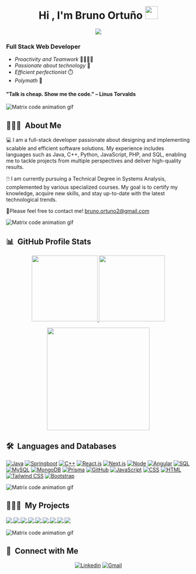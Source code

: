 <h1 align="center">Hi , I'm Bruno Ortuño <img src="https://media.giphy.com/media/hvRJCLFzcasrR4ia7z/giphy.gif" width="35"></h1>
<p align="center">
  <a href="https://github.com/DenverCoder1/readme-typing-svg"><img src="https://readme-typing-svg.herokuapp.com?lines=Full+Stack+Web+Developer+💻;Chess+Enthusiast+♟️;Always%20learning%20📚;Always%20building%20🔨&center=true&width=500&height=50&color=00A000"></a>
</p>

### Full Stack Web Developer 

* _Proactivity and Teamwork_ 👨‍👩‍👧‍👦
* _Passionate about technology_ 📡
* _Efficient perfectionist_ ⏱️
* _Polymath_ 🦉

#### "Talk is cheap. Show me the code." – Linus Torvalds

<img src="https://i.imgur.com/TKCwfDp.gif" alt="Matrix code animation gif" />
<!--![Matrix code animation gif](https://i.imgur.com/l8dPAHd.gif "Matrix code animation gif")-->


## 👨🏼‍💻 &nbsp;About Me

💻 I am a full-stack developer passionate about designing and implementing scalable and efficient software solutions. My experience includes languages such as Java, C++, Python, JavaScript, PHP, and SQL, enabling me to tackle projects from multiple perspectives and deliver high-quality results. 

🖱️ I am currently pursuing a Technical Degree in Systems Analysis, complemented by various specialized courses. My goal is to certify my knowledge, acquire new skills, and stay up-to-date with the latest technological trends. 

📧Please feel free to contact me! bruno.ortuno2@gmail.com

  
<img src="https://i.imgur.com/l8dPAHd.gif" alt="Matrix code animation gif" />


## 📊 &nbsp;GitHub Profile Stats

<p align="center">
  <a href="https://github.com/Br1-O">
    <img height="180em" src="https://github-readme-stats-eight-theta.vercel.app/api?username=Br1-O&show_icons=true&theme=merko&include_all_commits=true&count_private=true">
    <img height="180em" src="https://github-readme-stats-eight-theta.vercel.app/api/top-langs/?username=Br1-O&layout=compact&langs_count=8&theme=merko">
  </a>
</p>

<p align="center">
  <a href="https://github.com/Br1-O">
    <img height="280em" src="https://github-readme-activity-graph.vercel.app/graph?username=Br1-O&theme=merko">
  </a>
</p>

## 🛠️ &nbsp;Languages and Databases

<p>
  <a href="#"><img alt="Java" src="https://custom-icon-badges.demolab.com/badge/Java-007396.svg?logo=java&logoColor=white"></a>
  <a href="#"><img alt="Springboot" src="https://img.shields.io/badge/Springboot-6DB33F.svg?logo=springboot&logoColor=white"></a>
  <a href="#"><img alt="C++" src="https://img.shields.io/badge/C++%20-%2300599C.svg?logo=c%2B%2B&logoColor=white"></a>
  <a href="#"><img alt="React.js" src="https://img.shields.io/badge/React-61DAFB?logo=react&logoColor=black"></a>
  <a href="#/"><img alt="Next.js" src="https://img.shields.io/badge/Next.js-000000?logo=next.js&logoColor=white"></a>
  <a href="#"><img alt="Node" src="https://img.shields.io/badge/Node.js-43853D.svg?logo=node.js&logoColor=white"></a>
  <a href="#"><img alt="Angular" src="https://img.shields.io/badge/Angular-%23DD0031.svg?logo=angular&logoColor=white"></a> 
  <a href="#><img alt="Python" src="https://img.shields.io/badge/Python-3776AB?logo=python&logoColor=fff&style=flat"></a>
  <a href="#"><img alt="SQL" src="https://custom-icon-badges.demolab.com/badge/SQL-025E8C.svg?logo=database&logoColor=white"></a>
  <a href="#"><img alt="MySQL" src="https://img.shields.io/badge/MySQL-4479A1?logo=mysql&logoColor=fff&style=flat"></a>
  <a href="#"><img alt="MongoDB" src="https://img.shields.io/badge/MongoDB-47A248?style=flat&logo=mongodb&logoColor=white"></a>
  <a href="#"><img alt="Prisma" src="https://img.shields.io/badge/Prisma-2D3748?logo=prisma&logoColor=white"></a>
  <a href="#"><img alt="GitHub" src="https://img.shields.io/badge/GitHub-327FC7.svg?logo=github&logoColor=white"></a>
  <a href="#"><img alt="JavaScript" src="https://img.shields.io/badge/JavaScript%20-%23F7DF1E.svg?logo=javascript&logoColor=black"></a>
  <a href="#"><img alt="CSS" src="https://img.shields.io/badge/CSS%20-%231572B6.svg?logo=css3&logoColor=white"></a>
  <a href="#"><img alt="HTML" src="https://img.shields.io/badge/HTML%20-%23E34F26.svg?logo=html5&logoColor=white"></a>
  <a href="https://tailwindcss.com/"><img alt="Tailwind CSS" src="https://img.shields.io/badge/Tailwind%20CSS-06B6D4?logo=tailwindcss&logoColor=white"></a>
  <a href="https://getbootstrap.com/"><img alt="Bootstrap" src="https://img.shields.io/badge/Bootstrap-563D7C?logo=bootstrap&logoColor=white"></a>
</p>
  
<img src="https://i.imgur.com/l8dPAHd.gif" alt="Matrix code animation gif" />

## 👨🏼‍💻 &nbsp;My Projects

<!-- <a href="https://github.com/Br1-O/Nextflix_FullStack">
 <img align="center" src="https://github-readme-stats.vercel.app/api/pin/?username=Br1-O&repo=Nextflix_FullStack&theme=tokyonight" />
</a>
-->

<a href="https://github.com/Br1-O/kanbanate_app" height=250 width=500>
  <img align="center" src="https://github-readme-stats.vercel.app/api/pin/?username=Br1-O&repo=kanbanate_app&theme=merko" />
</a>

<a href="https://github.com/Br1-O/oshare-store" height=250 width=500>
  <img align="center" src="https://github-readme-stats.vercel.app/api/pin/?username=Br1-O&repo=oshare-store&theme=merko" />
</a>

<a href="https://github.com/Br1-O/oshare_designs_api" height=250 width=500>
  <img align="center" src="https://github-readme-stats.vercel.app/api/pin/?username=Br1-O&repo=oshare_designs_api&theme=merko" />
</a>

<a href="https://github.com/Br1-O/bakery-store" height=250 width=500>
  <img align="center" src="https://github-readme-stats.vercel.app/api/pin/?username=Br1-O&repo=bakery-store&theme=merko" />
</a>

<a href="https://github.com/Br1-O/voice_assistant" height=250 width=500>
  <img align="center" src="https://github-readme-stats.vercel.app/api/pin/?username=Br1-O&repo=voice_assistant&theme=merko" />
</a>

<a href="https://github.com/Br1-O/AyED1/tree/main/TrabajoFinal" height=250 width=500>
  <img align="center" src="https://github-readme-stats.vercel.app/api/pin/?username=Br1-O&repo=AyED1&theme=merko" />
</a>

<a href="https://github.com/Br1-O/pokedex" height=250 width=500>
  <img align="center" src="https://github-readme-stats.vercel.app/api/pin/?username=Br1-O&repo=pokedex&theme=merko"/>
</a>

<a href="https://github.com/Br1-O/Br1-O.github.io" height=250 width=500>
  <img align="center" src="https://github-readme-stats.vercel.app/api/pin/?username=Br1-O&repo=Br1-O.github.io&theme=merko" />
</a>

<a href="https://github.com/Br1-O/consoleGame_ShipShooter" height=250 width=500>
  <img align="center" src="https://github-readme-stats.vercel.app/api/pin/?username=Br1-O&repo=consoleGame_ShipShooter&theme=merko" />
</a>

<br/>
<br/>
  
<img src="https://i.imgur.com/l8dPAHd.gif" alt="Matrix code animation gif" />

## 📨 &nbsp;Connect with Me

<p align="center">
  <a href="https://www.linkedin.com/in/bortuno"><img alt="Linkedin" title="Bruno Ortuno Linkedin" src="https://img.shields.io/badge/LinkedIn-0077B5?style=for-the-badge&logo=linkedin&logoColor=white"></a>
  <a href="mailto:bruno.ortuno2@gmail.com"><img alt="Gmail" title="Bruno Ortuno Gmail" src="https://img.shields.io/badge/Gmail-D14836?style=for-the-badge&logo=gmail&logoColor=white"></a>
</p>
